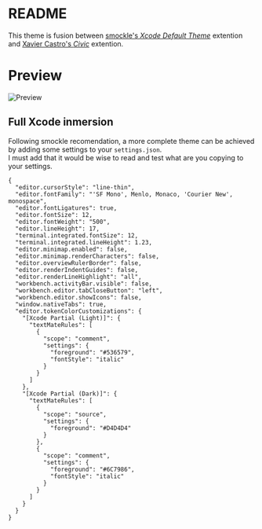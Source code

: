 # README
This theme is fusion between [smockle's *Xcode Default Theme*](https://marketplace.visualstudio.com/items?itemName=smockle.xcode-default-theme) extention and [Xavier Castro's *Civic*](https://marketplace.visualstudio.com/items?itemName=xavier-castro.civic) extention.
# Preview 
![Preview](https://github.com/CsarMan/xcode-civic-theme/assets/Preview.png)

## Full Xcode inmersion
Following smockle recomendation, a more complete theme can be achieved by adding some settings to your `settings.json`.  
I must add that it would be wise to read and test what are you copying to your settings.
```
{
  "editor.cursorStyle": "line-thin",
  "editor.fontFamily": "'SF Mono', Menlo, Monaco, 'Courier New', monospace",
  "editor.fontLigatures": true,
  "editor.fontSize": 12,
  "editor.fontWeight": "500",
  "editor.lineHeight": 17,
  "terminal.integrated.fontSize": 12,
  "terminal.integrated.lineHeight": 1.23,
  "editor.minimap.enabled": false,
  "editor.minimap.renderCharacters": false,
  "editor.overviewRulerBorder": false,
  "editor.renderIndentGuides": false,
  "editor.renderLineHighlight": "all",
  "workbench.activityBar.visible": false,
  "workbench.editor.tabCloseButton": "left",
  "workbench.editor.showIcons": false,
  "window.nativeTabs": true,
  "editor.tokenColorCustomizations": {
    "[Xcode Partial (Light)]": {
      "textMateRules": [
        {
          "scope": "comment",
          "settings": {
            "foreground": "#536579",
            "fontStyle": "italic"
          }
        }
      ]
    },
    "[Xcode Partial (Dark)]": {
      "textMateRules": [
        {
          "scope": "source",
          "settings": {
            "foreground": "#D4D4D4"
          }
        },
        {
          "scope": "comment",
          "settings": {
            "foreground": "#6C7986",
            "fontStyle": "italic"
          }
        }
      ]
    }
  }
}
```